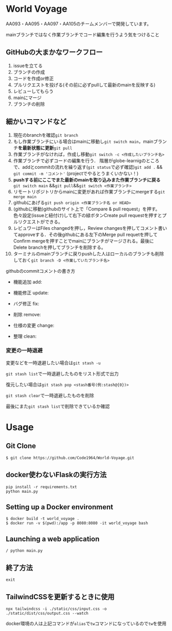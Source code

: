 # World Voyage
AA093・AA095・AA097・AA105のチームメンバーで開発しています。

mainブランチではなく作業ブランチでコード編集を行うよう気をつけること

## GitHubの大まかなワークフロー

1. issueを立てる
2. ブランチの作成
3. コードを作成or修正
4. プルリクエストを投げる(その前に必ずpullして最新のmainを反映する)
5. レビューしてもらう
6. mainにマージ
7. ブランチの削除

## 細かいコマンドなど

1. 現在のbranchを確認`git branch`
2. もし作業ブランチにいる場合はmainに移動し`git switch main`，mainブランチ**を最新状態に更新**`git pull`
3. 作業ブランチがなければ，作成し移動`git switch -c <作成したいブランチ名>`
4. 作業ブランチで必ずコードの編集を行う．
階層がglobe-learnigのところで、addとcommitの流れを繰り返す(`git status`で必ず確認)`git add .` && `git commit -m 'コメント'` (projectでやるとうまくいかない！)
5. **pushする前にここでまた最新のmainを取り込みまた作業ブランチに戻る**`git switch main` &&`git pull`&&`git switch <作業ブランチ>`
6. リモートリポジトリからmainに変更があれば作業ブランチにmergeする`git merge main`
7. githubにあげる`git push origin <作業ブランチ名 or HEAD>`
8. (githubに移動)githubのサイト上で「Compare & pull request」を押す。色々設定(issueと紐付け)して右下の緑ボタンCreate pull requestを押すとプルリクエストができる。
9. レビュワーはFiles changedを押し，Review changesを押してコメント書いてapproveする．その後githubにある左下のMerge pull requetを押してConfirm mergeを押すことでmainにブランチがマージされる。最後にDelete branchを押してブランチを削除する。
10. ターミナルのmainブランチに戻りpushした人はローカルのブランチも削除しておく`git branch -D <作業していたブランチ名>`

githubのcommitコメントの書き方
- 機能追加	add:

- 機能修正	update:

- バグ修正	fix:

- 削除	remove:

- 仕様の変更 change:

- 整理	clean:

### 変更の一時退避

変更などを一時退避したい場合は`git stash -u`

`git stash list`で一時退避したものをリスト形式で出力

復元したい場合は`git stash pop <stash番号(例:stash@{0})>`

`git stash clear`で一時退避したものを削除

最後にまた`git stash list`で削除できているか確認

# Usage

## Git Clone
```
$ git clone https://github.com/Code1964/World-Voyage.git
```

## docker使わないFlaskの実行方法

```
pip install -r requirements.txt
python main.py
```

## Setting up a Docker environment

```
$ docker build -t world_voyage .
$ docker run -v $(pwd):/app -p 8080:8080 -it world_voyage bash
```

## Launching a web application

```
/ python main.py
```

## 終了方法

```
exit
```

## TailwindCSSを更新するときに使用

```
npx tailwindcss -i ./static/css/input.css -o ./static/dist/css/output.css --watch
```

docker環境の人は上記コマンドが`alias`で`tw`コマンドになっているので`tw`を使用

